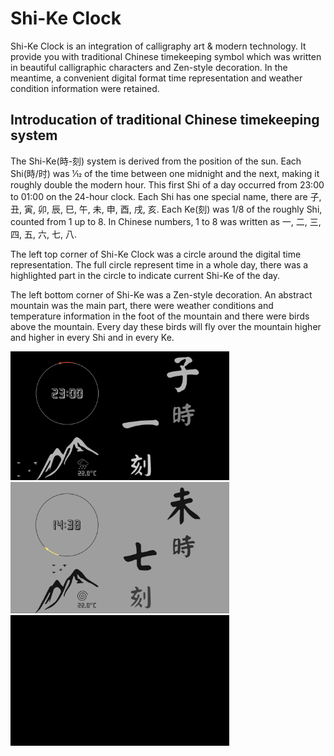 # Shi-Ke Clock

Shi-Ke Clock is an integration of calligraphy art & modern technology. It provide you with traditional Chinese timekeeping symbol which was written in beautiful calligraphic characters and Zen-style decoration. In the meantime, a convenient digital format time representation and weather condition information were retained.


## Introducation of traditional Chinese timekeeping system

The Shi-Ke(時-刻) system is derived from the position of the sun. Each Shi(時/时) was ​1⁄12 of the time between one midnight and the next, making it roughly double the modern hour. This first Shi of a day occurred from 23:00 to 01:00 on the 24-hour clock. Each Shi has one special name, there are 子, 丑, 寅, 卯, 辰, 巳, 午, 未, 申, 酉, 戌, 亥. Each Ke(刻) was 1/8 of the roughly Shi, counted from 1 up to 8. In Chinese numbers, 1 to 8 was written as 一, 二, 三, 四, 五, 六, 七, 八.

The left top corner of Shi-Ke Clock was a circle around the digital time representation. The full circle represent time in a whole day, there was a highlighted part in the circle to indicate current Shi-Ke of the day.

The left bottom corner of Shi-Ke was a Zen-style decoration. An abstract mountain was the main part, there were weather conditions and temperature information in the foot of the mountain and there were birds above the mountain. Every day these birds will fly over the mountain higher and higher in every Shi and in every Ke.

<img src='shike_clock_dark.png' width='350'>

<img src='shike_clock_light.png' width='350'>

<img src='shike_clock.gif' width='350'>